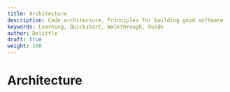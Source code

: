 ```yaml
---
title: Architecture
description: Code architecture, Principles for building good software
keywords: Learning, Quickstart, Walkthrough, Guide
author: Dolittle
draft: true
weight: 100
---
```

# Architecture
